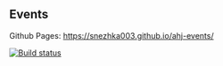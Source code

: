 ## Events
Github Pages: https://snezhka003.github.io/ahj-events/

[![Build status](https://ci.appveyor.com/api/projects/status/skdcp4sriwj9upm3?svg=true)](https://ci.appveyor.com/project/snezhka003/ahj-events)
